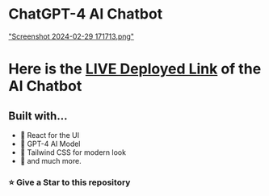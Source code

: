 # ChatGPT-4 AI Chatbot
["Screenshot 2024-02-29 171713.png"
](https://github.com/namank111/ChatBot/blob/main/Screenshot%202024-02-29%20171713.png)
# Here is the [LIVE Deployed Link](https://cwbbot.vercel.app/) of the AI Chatbot

## Built with...

- 🚀️ React for the UI
- 🏅️ GPT-4 AI Model
- 💎️ Tailwind CSS for modern look
- 🎉️ and much more.

<h3 align="left">⭐ Give a Star to this repository</h3>
